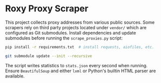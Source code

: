 # Roxy Proxy Scraper

This project collects proxy addresses from various public sources. Some scrapers
rely on third party projects located under `vendor/` which are configured as Git
submodules. Install dependencies and update submodules before running the
`scrape_proxies.py` script:

```bash
pip install -r requirements.txt  # install requests, aiofiles, etc.

git submodule update --init --recursive
```

The script writes statistics to `stats.json` every second when running. Ensure
`BeautifulSoup` and either `lxml` or Python's builtin HTML parser are
available.

